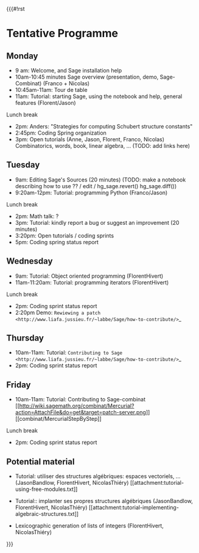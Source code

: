 {{{#!rst

Tentative Programme
===================

Monday
------

* 9 am: Welcome, and Sage installation help
* 10am-10:45 minutes Sage overview (presentation, demo, Sage-Combinat) (Franco + Nicolas)
* 10:45am-11am: Tour de table
* 11am: Tutorial: starting Sage, using the notebook and help, general features (Florent/Jason)

Lunch break

* 2pm: Anders: "Strategies for computing Schubert structure constants"
* 2:45pm: Coding Spring organization
* 3pm: Open tutorials (Anne, Jason, Florent, Franco, Nicolas)
  Combinatorics, words, book, linear algebra, ...
  (TODO: add links here)

Tuesday
-------

* 9am: Editing Sage's Sources (20 minutes)
  (TODO: make a notebook describing how to use ?? / edit / hg_sage.revert() hg_sage.diff())
* 9:20am-12pm: Tutorial: programming Python (Franco/Jason)

Lunch break

* 2pm: Math talk: ?
* 3pm: Tutorial: kindly report a bug or suggest an improvement (20 minutes)
* 3:20pm: Open tutorials / coding sprints
* 5pm: Coding spring status report


Wednesday
---------

* 9am: Tutorial: Object oriented programming (FlorentHivert)
* 11am-11:20am: Tutorial: programming iterators (FlorentHivert)

Lunch break

* 2pm: Coding sprint status report
* 2:20pm Demo: `Rewiewing a patch <http://www.liafa.jussieu.fr/~labbe/Sage/how-to-contribute/>`_

Thursday
--------

* 10am-11am: Tutorial: `Contributing to Sage <http://www.liafa.jussieu.fr/~labbe/Sage/how-to-contribute/>`_
* 2pm: Coding sprint status report

Friday
------

* 10am-11am: Tutorial: Contributing to Sage-combinat
  [[http://wiki.sagemath.org/combinat/Mercurial?action=AttachFile&do=get&target=patch-server.png]]
  [[combinat/MercurialStepByStep]]

Lunch break

* 2pm: Coding sprint status report

Potential material
------------------

* Tutorial: utiliser des structures algébriques: espaces vectoriels, ... (JasonBandlow, FlorentHivert, NicolasThiéry)
  [[attachment:tutorial-using-free-modules.txt]]

* Tutorial:: implanter ses propres structures algébriques (JasonBandlow, FlorentHivert, NicolasThiéry)
  [[attachment:tutorial-implementing-algebraic-structures.txt]]

* Lexicographic generation of lists of integers (FlorentHivert, NicolasThiéry)

}}}
